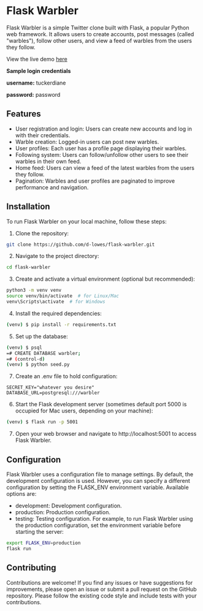 # Flask Warbler

Flask Warbler is a simple Twitter clone built with Flask, a popular Python web framework. It allows users to create accounts, post messages (called "warbles"), follow other users, and view a feed of warbles from the users they follow.

View the live demo [here](https://warbler-twitter-clone-by-d-lowes.onrender.com/)

**Sample login credentials**

**username:** tuckerdiane

**password:** password

## Features
- User registration and login: Users can create new accounts and log in with their credentials.
- Warble creation: Logged-in users can post new warbles.
- User profiles: Each user has a profile page displaying their warbles.
- Following system: Users can follow/unfollow other users to see their warbles in their own feed.
- Home feed: Users can view a feed of the latest warbles from the users they follow.
- Pagination: Warbles and user profiles are paginated to improve performance and navigation.

## Installation
To run Flask Warbler on your local machine, follow these steps:

1. Clone the repository:

```bash
git clone https://github.com/d-lowes/flask-warbler.git
```
2. Navigate to the project directory:

``` bash
cd flask-warbler
```

3. Create and activate a virtual environment (optional but recommended):

```bash
python3 -m venv venv
source venv/bin/activate  # for Linux/Mac
venv\Scripts\activate  # for Windows
```

4. Install the required dependencies:

```bash
(venv) $ pip install -r requirements.txt
```

5. Set up the database:

```bash
(venv) $ psql
=# CREATE DATABASE warbler;
=# (control-d)
(venv) $ python seed.py
```
7. Create an .env file to hold configuration:

```.env
SECRET_KEY="whatever you desire"
DATABASE_URL=postgresql:///warbler
```


6. Start the Flask development server (sometimes default port 5000 is occupied for Mac users, depending on your machine):

```bash
(venv) $ flask run -p 5001
```

7. Open your web browser and navigate to http://localhost:5001 to access Flask Warbler.

## Configuration
Flask Warbler uses a configuration file to manage settings. By default, the development configuration is used. However, you can specify a different configuration by setting the FLASK_ENV environment variable. Available options are:

- development: Development configuration.
- production: Production configuration.
- testing: Testing configuration.
For example, to run Flask Warbler using the production configuration, set the environment variable before starting the server:

``` bash
export FLASK_ENV=production
flask run
```

## Contributing
Contributions are welcome! If you find any issues or have suggestions for improvements, please open an issue or submit a pull request on the GitHub repository. Please follow the existing code style and include tests with your contributions.
